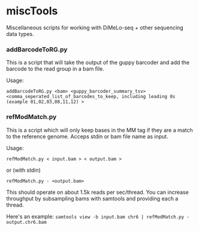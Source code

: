 # miscTools
Miscellaneous scripts for working with DiMeLo-seq + other sequencing data types.

### addBarcodeToRG.py 
This is a script that will take the output of the guppy barcoder and add the barcode to the read group in a bam file.

Usage: 

```addBarcodeToRG.py <bam> <guppy_barcoder_summary_tsv> <comma_seperated_list_of_barcodes_to_keep, including leading 0s (example 01,02,03,08,11,12) > ```

### refModMatch.py 
This is a script which will only keep bases in the MM tag if they are a match to the reference genome.
Acceps stdin or bam file name as input.

Usage:

```refModMatch.py < input.bam > < output.bam > ```

or (with stdin)

``` refModMatch.py - <output.bam> ```

This should operate on about 1.5k reads per sec/thread. You can increase throughput by subsampling bams with samtools
and providing each a thread.

Here's an example:
``` samtools view -b input.bam chr6 | refModMatch.py - output.chr6.bam ```


